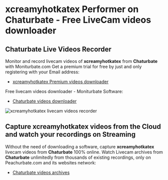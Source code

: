 # xcreamyhotkatex Performer on Chaturbate - Free LiveCam videos downloader

## Chaturbate Live Videos Recorder

Monitor and record livecam videos of **xcreamyhotkatex** from **Chaturbate** with Moniturbate.com
Get a premium trial for free by just and only registering with your Email address:
* [xcreamyhotkatex Premium videos downloader](https://moniturbate.com/request-demo-licence-key.html)

Free livecam videos downloader - Moniturbate Software:
* [Chaturbate videos downloader](https://moniturbate.com/moniturbate-download-software.html)

![xcreamyhotkatex livecam videos recorder](https://peachurnet.com/templates/moniturbate-software.png)


## Capture xcreamyhotkatex videos from the Cloud and watch your recordings on Streaming

Without the need of downloading a software, capture **xcreamyhotkatex** livecam videos from **Chaturbate** 100% online.
Watch Livecam archives from **Chaturbate** unlimitedly from thousands of existing recordings, only on Peachurbate.com and its websites network:
* [Chaturbate videos archives](https://peachurnet.com/)